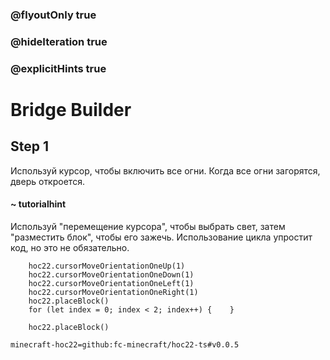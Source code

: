 ### @flyoutOnly true
### @hideIteration true
### @explicitHints true


# Bridge Builder

## Step 1  
Используй курсор, чтобы включить все огни. Когда все огни загорятся, дверь откроется.  

#### ~ tutorialhint  
Используй "перемещение курсора", чтобы выбрать свет, затем "разместить блок", чтобы его зажечь. Использование цикла упростит код, но это не обязательно.  



```ghost
    hoc22.cursorMoveOrientationOneUp(1)
    hoc22.cursorMoveOrientationOneDown(1)
    hoc22.cursorMoveOrientationOneLeft(1)
    hoc22.cursorMoveOrientationOneRight(1)
    hoc22.placeBlock()
    for (let index = 0; index < 2; index++) {    }
```
```template
    hoc22.placeBlock()
```
```package
minecraft-hoc22=github:fc-minecraft/hoc22-ts#v0.0.5
```